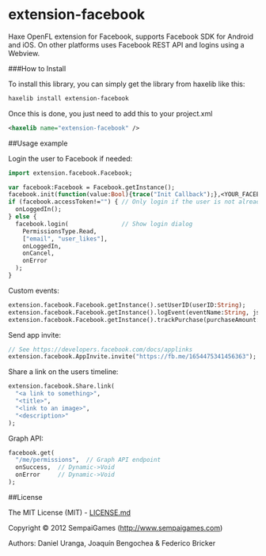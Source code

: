 # extension-facebook
Haxe OpenFL extension for Facebook, supports Facebook SDK for Android and iOS. On other platforms uses Facebook REST API and logins using a Webview.

###How to Install

To install this library, you can simply get the library from haxelib like this:
```bash
haxelib install extension-facebook
```

Once this is done, you just need to add this to your project.xml
```xml
<haxelib name="extension-facebook" />
```


##Usage example

Login the user to Facebook if needed:
```Haxe
import extension.facebook.Facebook;

var facebook:Facebook = Facebook.getInstance();
facebook.init(function(value:Bool){trace("Init Callback");},<YOUR_FACEBOOK_ID>);
if (facebook.accessToken!="") { // Only login if the user is not already logged in
  onLoggedIn();
} else {
  facebook.login(               // Show login dialog
    PermissionsType.Read,
    ["email", "user_likes"],
    onLoggedIn,
    onCancel,
    onError
  );
}
```

Custom events:
```Haxe
extension.facebook.Facebook.getInstance().setUserID(userID:String);
extension.facebook.Facebook.getInstance().logEvent(eventName:String, jsonPayload:String);
extension.facebook.Facebook.getInstance().trackPurchase(purchaseAmount:Float, currency:String, ?parameters:String)
```

Send app invite:
```Haxe
// See https://developers.facebook.com/docs/applinks
extension.facebook.AppInvite.invite("https://fb.me/1654475341456363");
```

Share a link on the users timeline:
```Haxe
extension.facebook.Share.link(
  "<a link to something>",
  "<title>",
  "<link to an image>",
  "<description>"
);
```

Graph API:
```Haxe
facebook.get(
  "/me/permissions",  // Graph API endpoint
  onSuccess,  // Dynamic->Void
  onError     // Dynamic->Void
);
```

##License

The MIT License (MIT) - [LICENSE.md](LICENSE.md)

Copyright &copy; 2012 SempaiGames (http://www.sempaigames.com)

Authors: Daniel Uranga, Joaquín Bengochea & Federico Bricker
